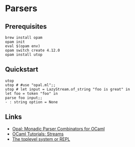 # Parsers

## Prerequisites

    brew install opam
    opam init
    eval $(opam env)
    opam switch create 4.12.0
    opam install utop

## Quickstart

    utop
    utop # #use "opal.ml";;
    utop # let input = LazyStream.of_string "foo is great" in
    let foo = token "foo" in
    parse foo input;;
    - : string option = None

## Links

- [Opal: Monadic Parser Combinators for OCaml](https://github.com/pyrocat101/opal)
- [OCaml Tutorials: Streams](https://ocaml.org/learn/tutorials/streams.html)
- [The toplevel system or REPL](https://ocaml.org/manual/toplevel.html)
